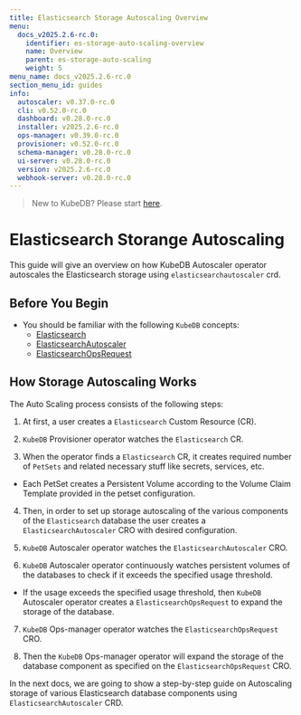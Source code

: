 ```yaml
---
title: Elasticsearch Storage Autoscaling Overview
menu:
  docs_v2025.2.6-rc.0:
    identifier: es-storage-auto-scaling-overview
    name: Overview
    parent: es-storage-auto-scaling
    weight: 5
menu_name: docs_v2025.2.6-rc.0
section_menu_id: guides
info:
  autoscaler: v0.37.0-rc.0
  cli: v0.52.0-rc.0
  dashboard: v0.28.0-rc.0
  installer: v2025.2.6-rc.0
  ops-manager: v0.39.0-rc.0
  provisioner: v0.52.0-rc.0
  schema-manager: v0.28.0-rc.0
  ui-server: v0.28.0-rc.0
  version: v2025.2.6-rc.0
  webhook-server: v0.28.0-rc.0
---
```


> New to KubeDB? Please start [here](/docs/v2025.2.6-rc.0/README).

# Elasticsearch Storange Autoscaling

This guide will give an overview on how KubeDB Autoscaler operator autoscales the Elasticsearch storage using `elasticsearchautoscaler` crd.

## Before You Begin

- You should be familiar with the following `KubeDB` concepts:
  - [Elasticsearch](/docs/v2025.2.6-rc.0/guides/elasticsearch/concepts/elasticsearch/)
  - [ElasticsearchAutoscaler](/docs/v2025.2.6-rc.0/guides/elasticsearch/concepts/autoscaler/)
  - [ElasticsearchOpsRequest](/docs/v2025.2.6-rc.0/guides/elasticsearch/concepts/elasticsearch-ops-request/)

## How Storage Autoscaling Works

The Auto Scaling process consists of the following steps:

1. At first, a user creates a `Elasticsearch` Custom Resource (CR).

2. `KubeDB` Provisioner  operator watches the `Elasticsearch` CR.

3. When the operator finds a `Elasticsearch` CR, it creates required number of `PetSets` and related necessary stuff like secrets, services, etc.

- Each PetSet creates a Persistent Volume according to the Volume Claim Template provided in the petset configuration.

4. Then, in order to set up storage autoscaling of the various components of the `Elasticsearch` database the user creates a `ElasticsearchAutoscaler` CRO with desired configuration.

5. `KubeDB` Autoscaler operator watches the `ElasticsearchAutoscaler` CRO.

6. `KubeDB` Autoscaler operator continuously watches persistent volumes of the databases to check if it exceeds the specified usage threshold.
- If the usage exceeds the specified usage threshold, then `KubeDB` Autoscaler operator creates a `ElasticsearchOpsRequest` to expand the storage of the database.

7. `KubeDB` Ops-manager operator watches the `ElasticsearchOpsRequest` CRO.

8. Then the `KubeDB` Ops-manager operator will expand the storage of the database component as specified on the `ElasticsearchOpsRequest` CRO.

In the next docs, we are going to show a step-by-step guide on Autoscaling storage of various Elasticsearch database components using `ElasticsearchAutoscaler` CRD.
